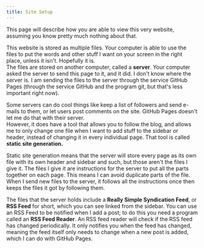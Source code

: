 ```yaml
---
title: Site Setup
---
```

This page will describe how you are able to view this very website, assuming you know pretty much nothing about that.

This website is stored as multiple files. Your computer is able to use the files to put the words and other stuff I want on your screen in the right place, unless it isn't. Hopefully it is.  
The files are stored on another computer, called a **server**. Your computer asked the server to send this page to it, and it did. I don't know where the server is. I am sending the files to the server through the service GitHub Pages (through the service GitHub and the program git, but that's less important right now).

Some servers can do cool things like keep a list of followers and send e-mails to them, or let users post comments on the site. GitHub Pages doesn't let me do that with their server.  
However, it does have a tool that allows you to follow the blog, and allows me to only change one file when I want to add stuff to the sidebar or header, instead of changing it in every individual page. That tool is called **static site generation.**

Static site generation means that the server will store every page as its own file with its own header and sidebar and such, but those aren't the files I give it. The files I give it are instructions for the server to put all the parts together on each page. This means I can avoid duplicate parts of the file. When I send new files to the server, it follows all the instructions once then keeps the files it got by following them.

The files that the server holds include a **Really Simple Syndication Feed**, or **RSS Feed** for short, which you can see linked from the sidebar. You can use an RSS Feed to be notified when I add a post; to do this you need a program called an **RSS Feed Reader**. An RSS feed reader will check if the RSS feed has changed periodically. It only notifies you when the feed has changed, meaning the feed itself only needs to change when a new post is added, which I can do with GitHub Pages.
